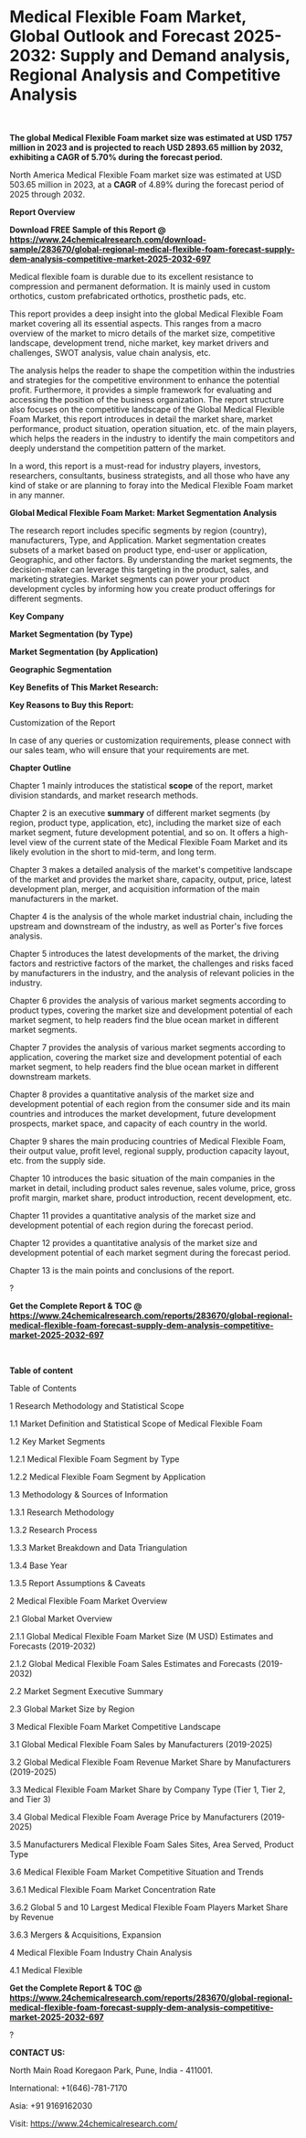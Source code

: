 <h1>Medical Flexible Foam Market, Global Outlook and Forecast 2025-2032: Supply and Demand analysis, Regional Analysis and Competitive Analysis</h1><br/><p><strong>The global Medical Flexible Foam market size was estimated at USD 1757 million in 2023 and is projected to reach USD 2893.65 million by 2032, exhibiting a <strong>CAGR</strong> of 5.70% during the forecast period.</strong></p>
 
 
 
 <p>North America Medical Flexible Foam market size was estimated at USD 503.65 million in 2023, at a <strong>CAGR</strong> of 4.89% during the forecast period of 2025 through 2032.</p>
 
 
 
 <p><strong>Report Overview</strong></p>
 
 
 
 <div><b>Download FREE Sample of this Report @ <a href="https://www.24chemicalresearch.com/download-sample/283670/global-regional-medical-flexible-foam-forecast-supply-dem-analysis-competitive-market-2025-2032-697">https://www.24chemicalresearch.com/download-sample/283670/global-regional-medical-flexible-foam-forecast-supply-dem-analysis-competitive-market-2025-2032-697</a></b></div>
 
 
 
 <p>Medical flexible foam is durable due to its excellent resistance to compression and permanent deformation. It is mainly used in custom orthotics, custom prefabricated orthotics, prosthetic pads, etc.</p>
 
 
 
 <p>This report provides a deep insight into the global Medical Flexible Foam market covering all its essential aspects. This ranges from a macro overview of the market to micro details of the market size, competitive landscape, development trend, niche market, key market drivers and challenges, SWOT analysis, value chain analysis, etc.</p>
 
 
 
 <p>The analysis helps the reader to shape the competition within the industries and strategies for the competitive environment to enhance the potential profit. Furthermore, it provides a simple framework for evaluating and accessing the position of the business organization. The report structure also focuses on the competitive landscape of the Global Medical Flexible Foam Market, this report introduces in detail the market share, market performance, product situation, operation situation, etc. of the main players, which helps the readers in the industry to identify the main competitors and deeply understand the competition pattern of the market.</p>
 
 
 
 <p>In a word, this report is a must-read for industry players, investors, researchers, consultants, business strategists, and all those who have any kind of stake or are planning to foray into the Medical Flexible Foam market in any manner.</p>
 
 
 
 <p><strong>Global Medical Flexible Foam Market: Market Segmentation Analysis</strong></p>
 
 
 
 <p>The research report includes specific segments by region (country), manufacturers, Type, and Application. Market segmentation creates subsets of a market based on product type, end-user or application, Geographic, and other factors. By understanding the market segments, the decision-maker can leverage this targeting in the product, sales, and marketing strategies. Market segments can power your product development cycles by informing how you create product offerings for different segments.</p>
 
 
 
 <p><strong>Key Company</strong></p>
 
 
 
 <p><strong>Market Segmentation (by Type)</strong></p>
 
 
 
 <p><strong>Market Segmentation (<strong>by Application</strong>)</strong></p>
 
 
 
 <p><strong>Geographic Segmentation</strong></p>
 
 
 
 <p><strong>Key Benefits of This Market Research:</strong></p>
 
 
 
 <p><strong>Key <strong>Reasons to Buy</strong> this Report:</strong></p>
 
 
 
 <p>Customization of the Report</p>
 
 
 
 <p>In case of any queries or customization requirements, please connect with our sales team, who will ensure that your requirements are met.</p>
 
 
 
 <p><strong>Chapter Outline</strong></p>
 
 
 
 <p>Chapter 1 mainly introduces the statistical <strong>scope</strong> of the report, market division standards, and market research methods.</p>
 
 
 
 <p>Chapter 2 is an executive <strong>summary</strong> of different market segments (by region, product type, application, etc), including the market size of each market segment, future development potential, and so on. It offers a high-level view of the current state of the Medical Flexible Foam Market and its likely evolution in the short to mid-term, and long term.</p>
 
 
 
 <p>Chapter 3 makes a detailed analysis of the market&#39;s competitive landscape of the market and provides the market share, capacity, output, price, latest development plan, merger, and acquisition information of the main manufacturers in the market.</p>
 
 
 
 <p>Chapter 4 is the analysis of the whole market industrial chain, including the upstream and downstream of the industry, as well as Porter&#39;s five forces analysis.</p>
 
 
 
 <p>Chapter 5 introduces the latest developments of the market, the driving factors and restrictive factors of the market, the challenges and risks faced by manufacturers in the industry, and the analysis of relevant policies in the industry.</p>
 
 
 
 <p>Chapter 6 provides the analysis of various market segments according to product types, covering the market size and development potential of each market segment, to help readers find the blue ocean market in different market segments.</p>
 
 
 
 <p>Chapter 7 provides the analysis of various market segments according to application, covering the market size and development potential of each market segment, to help readers find the blue ocean market in different downstream markets.</p>
 
 
 
 <p>Chapter 8 provides a quantitative analysis of the market size and development potential of each region from the consumer side and its main countries and introduces the market development, future development prospects, market space, and capacity of each country in the world.</p>
 
 
 
 <p>Chapter 9 shares the main producing countries of Medical Flexible Foam, their output value, profit level, regional supply, production capacity layout, etc. from the supply side.</p>
 
 
 
 <p>Chapter 10 introduces the basic situation of the main companies in the market in detail, including product sales revenue, sales volume, price, gross profit margin, market share, product introduction, recent development, etc.</p>
 
 
 
 <p>Chapter 11 provides a quantitative analysis of the market size and development potential of each region during the forecast period.</p>
 
 
 
 <p>Chapter 12 provides a quantitative analysis of the market size and development potential of each market segment during the forecast period.</p>
 
 
 
 <p>Chapter 13 is the main points and conclusions of the report.</p>
 
 
 
 <p>? </p>
 
 
 
 <div><b>Get the Complete Report & TOC @ <a href="https://www.24chemicalresearch.com/reports/283670/global-regional-medical-flexible-foam-forecast-supply-dem-analysis-competitive-market-2025-2032-697">https://www.24chemicalresearch.com/reports/283670/global-regional-medical-flexible-foam-forecast-supply-dem-analysis-competitive-market-2025-2032-697</a></b></div>
 
 
 
 <p><br />
 
 <b>Table of content</b></p>
 
 
 
 <p>Table of Contents<br />
 
 1 Research Methodology and Statistical Scope<br />
 
 1.1 Market Definition and Statistical Scope of Medical Flexible Foam<br />
 
 1.2 Key Market Segments<br />
 
 1.2.1 Medical Flexible Foam Segment by Type<br />
 
 1.2.2 Medical Flexible Foam Segment by Application<br />
 
 1.3 Methodology & Sources of Information<br />
 
 1.3.1 Research Methodology<br />
 
 1.3.2 Research Process<br />
 
 1.3.3 Market Breakdown and Data Triangulation<br />
 
 1.3.4 Base Year<br />
 
 1.3.5 Report Assumptions & Caveats<br />
 
 2 Medical Flexible Foam Market Overview<br />
 
 2.1 Global Market Overview<br />
 
 2.1.1 Global Medical Flexible Foam Market Size (M USD) Estimates and Forecasts (2019-2032)<br />
 
 2.1.2 Global Medical Flexible Foam Sales Estimates and Forecasts (2019-2032)<br />
 
 2.2 Market Segment Executive Summary<br />
 
 2.3 Global Market Size by Region<br />
 
 3 Medical Flexible Foam Market Competitive Landscape<br />
 
 3.1 Global Medical Flexible Foam Sales by Manufacturers (2019-2025)<br />
 
 3.2 Global Medical Flexible Foam Revenue Market Share by Manufacturers (2019-2025)<br />
 
 3.3 Medical Flexible Foam Market Share by Company Type (Tier 1, Tier 2, and Tier 3)<br />
 
 3.4 Global Medical Flexible Foam Average Price by Manufacturers (2019-2025)<br />
 
 3.5 Manufacturers Medical Flexible Foam Sales Sites, Area Served, Product Type<br />
 
 3.6 Medical Flexible Foam Market Competitive Situation and Trends<br />
 
 3.6.1 Medical Flexible Foam Market Concentration Rate<br />
 
 3.6.2 Global 5 and 10 Largest Medical Flexible Foam Players Market Share by Revenue<br />
 
 3.6.3 Mergers & Acquisitions, Expansion<br />
 
 4 Medical Flexible Foam Industry Chain Analysis<br />
 
 4.1 Medical Flexible</p>
 
 
 
 <div><b>Get the Complete Report & TOC @ <a href="https://www.24chemicalresearch.com/reports/283670/global-regional-medical-flexible-foam-forecast-supply-dem-analysis-competitive-market-2025-2032-697">https://www.24chemicalresearch.com/reports/283670/global-regional-medical-flexible-foam-forecast-supply-dem-analysis-competitive-market-2025-2032-697</a></b></div>
 
 
 
 <p>? </p>
 
 
 
 <p><b>CONTACT US:</b><br />
 
 North Main Road Koregaon Park, Pune, India - 411001.<br />
 
 International: +1(646)-781-7170<br />
 
 Asia: +91 9169162030<br />
 
 Visit: <a href="https://www.24chemicalresearch.com/">https://www.24chemicalresearch.com/</a></p>